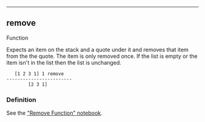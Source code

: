 ------------------------------------------------------------------------

## remove

Function

Expects an item on the stack and a quote under it and removes that item
from the the quote. The item is only removed once. If the list is empty
or the item isn't in the list then the list is unchanged.

       [1 2 3 1] 1 remove
    ------------------------
            [2 3 1]

### Definition

See the ["Remove Function" notebook](https://osdn.net/projects/joypy/scm/git/Thun/blobs/master/docs/notebooks/Remove-Function.ipynb).

